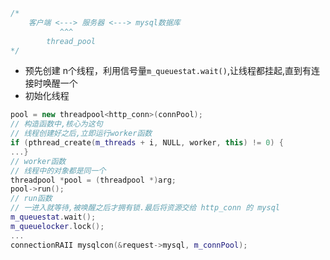 ```cpp
/*
	客户端 <---> 服务器 <---> mysql数据库
		   ^^^
		thread_pool
*/
```
- 预先创建 n个线程，利用信号量`m_queuestat.wait()`,让线程都挂起,直到有连接时唤醒一个
- 初始化线程
```cpp
pool = new threadpool<http_conn>(connPool);
// 构造函数中,核心为这句
// 线程创建好之后,立即运行worker函数
if (pthread_create(m_threads + i, NULL, worker, this) != 0) {
...}
// worker函数
// 线程中的对象都是同一个
threadpool *pool = (threadpool *)arg;
pool->run();
// run函数
// 一进入就等待,被唤醒之后才拥有锁.最后将资源交给 http_conn 的 mysql
m_queuestat.wait();
m_queuelocker.lock();
...
connectionRAII mysqlcon(&request->mysql, m_connPool);
```